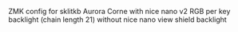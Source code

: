 ZMK config
for sklitkb Aurora Corne 
with      nice nano v2
          RGB per key backlight (chain length 21)
without   nice nano view shield
          backlight
